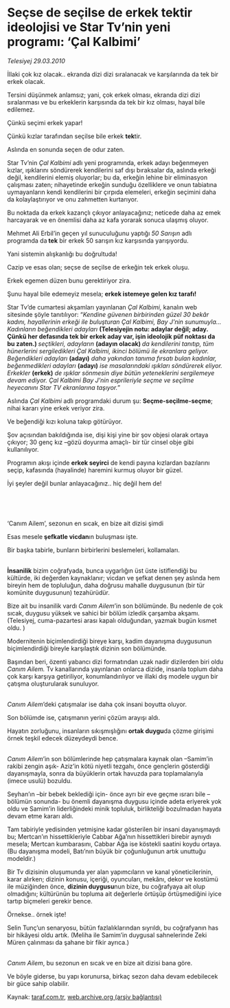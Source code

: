 # Seçse de seçilse de erkek tektir ideolojisi ve Star Tv’nin yeni programı: ‘Çal Kalbimi’

*Telesiyej 29.03.2010*

<div class="yazi"><p>İllaki çok kız olacak.. ekranda dizi dizi sıralanacak ve karşılarında da tek bir erkek olacak.</p>
<p>Tersini düşünmek anlamsız; yani, çok erkek olması, ekranda dizi dizi sıralanması ve bu erkeklerin karşısında da tek bir kız olması, hayal bile edilemez.</p>
<p>Çünkü seçimi erkek yapar!</p>
<p>Çünkü kızlar tarafından seçilse bile erkek <b>tek</b>tir. </p>
<p>Aslında en sonunda seçen de odur zaten. </p>
<p>Star Tv’nin <i>Çal Kalbimi</i> adlı yeni programında, erkek adayı beğenmeyen kızlar, ışıklarını söndürerek kendilerini saf dışı bıraksalar da, aslında erkeği değil, kendilerini elemiş oluyorlar; bu da, erkeğin lehine bir eliminasyon çalışması zaten; nihayetinde erkeğin sunduğu özelliklere ve onun tabiatına uymayanların kendi kendilerini bir çırpıda elemeleri, erkeğin seçimini daha da kolaylaştırıyor ve onu zahmetten kurtarıyor.</p>
<p>Bu noktada da erkek kazançlı çıkıyor anlayacağınız; neticede daha az emek harcayarak ve en önemlisi daha az kafa yorarak sonuca ulaşmış oluyor.</p>
<p>Mehmet Ali Erbil’in geçen yıl sunuculuğunu yaptığı <i>50 Sarışın</i> adlı programda da<b> tek</b> bir erkek 50 sarışın kız karşısında yarışıyordu.</p>
<p>Yani sistemin alışkanlığı bu doğrultuda!</p>
<p>Cazip ve esas olan; seçse de seçilse de erkeğin tek erkek oluşu.</p>
<p>Erkek egemen düzen bunu gerektiriyor zira. </p>
<p>Şunu hayal bile edemeyiz mesela; <b>erkek istemeye gelen kız tarafı!</b></p>
<p>Star Tv’de cumartesi akşamları yayınlanan <i>Çal Kalbimi,</i> kanalın web sitesinde şöyle tanıtılıyor: “<i>Kendine güvenen birbirinden güzel 30 bekâr kadını, hayallerinin erkeği ile buluşturan Çal Kalbimi, Bay J’nin sunumuyla… Kadınların beğendikleri adayları </i><b>(Telesiyejin notu: adaylar değil; aday. Çünkü her defasında tek bir erkek aday var, işin ideolojik püf noktası da bu zaten.) </b><i>seçtikleri, adayların </i><b>(adayın olacak) </b><i>da kendilerini tanıtıp, tüm hünerlerini sergiledikleri Çal Kalbimi, ikinci bölümü ile ekranlara geliyor. Beğendikleri adayları </i><b>(adayı)</b><i> daha yakından tanıma fırsatı bulan kadınlar, beğenmedikleri adayları</i> <b>(adayı)</b><i> ise masalarındaki ışıkları söndürerek eliyor. Erkekler</i> <b>(erkek)</b><i> de ışıklar sönmesin diye bütün yeteneklerini sergilemeye devam ediyor. Çal Kalbimi Bay J’nin esprileriyle seçme ve seçilme heyecanını Star TV ekranlarına taşıyor.</i>”<i></i></p>
<p>Aslında <i>Çal Kalbimi</i> adlı programdaki durum şu: <b>Seçme-seçilme-seçme</b>; nihai kararı yine erkek veriyor zira. </p>
<p>Ve beğendiği kızı koluna takıp götürüyor.</p>
<p>Şov açısından bakıldığında ise, dişi kişi yine bir şov objesi olarak ortaya çıkıyor; 30 genç kız –gözü doyurma amaçlı- bir tür cinsel obje gibi kullanılıyor. </p>
<p>Programın akışı içinde <b>erkek seyirci</b> de kendi payına kızlardan bazılarını seçip, kafasında (hayalinde) haremini kurmuş oluyor bir güzel.</p>
<p>İyi şeyler değil bunlar anlayacağınız.. hiç değil hem de!</p>
<p><b> <br/></b></p>
<p><b> </b></p>
‘Canım Ailem’, sezonun en sıcak, en bize ait dizisi şimdi

<p>Esas mesele<b> şefkatle vicdan</b>ın buluşması işte.</p>
<p>Bir başka tabirle, bunların birbirlerini beslemeleri, kollamaları.</p>
<p><b><br/>İnsanilik</b> bizim coğrafyada, bunca uygarlığın üst üste istiflendiği bu kültürde, iki değerden kaynaklanır; vicdan ve şefkat denen şey aslında hem bireyin hem de topluluğun, daha doğrusu mahalle duygusunun (bir tür komünite duygusunun) tezahürüdür. </p>
<p>Bize ait bu insanilik vardı<i> Canım Ailem</i>’in son bölümünde. Bu nedenle de çok sıcak, duygusu yüksek ve sahici bir bölüm izledik çarşamba akşamı. (Telesiyej, cuma-pazartesi arası kapalı olduğundan, yazmak bugün kısmet oldu. )</p>
<p>Modernitenin biçimlendirdiği bireye karşı, kadim dayanışma duygusunun biçimlendirdiği bireyle karşılaştık dizinin son bölümünde. </p>
<p>Başından beri, özenti yabancı dizi formatından uzak nadir dizilerden biri oldu <i>Canım Ailem.</i> Tv kanallarında yayınlanan onlarca dizide, insanla toplum daha çok karşı karşıya getiriliyor, konumlandırılıyor ve illaki dış modele uygun bir çatışma oluşturularak sunuluyor.<i></i></p>
<p><i><br/>Canım Ailem</i>’deki çatışmalar ise daha çok insani boyutta oluyor.</p>
<p>Son bölümde ise, çatışmanın yerini çözüm arayışı aldı. </p>
<p>Hayatın zorluğunu, insanların sıkışmışlığını <b>ortak duygu</b>da çözme girişimi örnek teşkil edecek düzeydeydi bence. </p>
<p><i><br/>Canım Ailem</i>’in son bölümlerinde hep çatışmalara kaynak olan –Samim’in rakibi zengin aşık- Aziz’in kötü niyetli tezgahı, önce gençlerin gösterdiği dayanışmayla, sonra da büyüklerin ortak havuzda para toplamalarıyla (imece usulü) bozuldu. </p>
<p>Seyhan’ın –bir bebek beklediği için- önce ayrı bir eve geçme ısrarı bile –bölümün sonunda- bu önemli dayanışma duygusu içinde adeta eriyerek yok oldu ve Samim’in liderliğindeki minik topluluk, birlikteliği bozulmadan hayata devam etme kararı aldı.</p>
<p>Tam tabiriyle yedisinden yetmişine kadar gösterilen bir insani dayanışmaydı bu; Mertcan’ın hissettikleriyle Cabbar Ağa’nın hissettikleri birebir aynıydı mesela; Mertcan kumbarasını, Cabbar Ağa ise köstekli saatini koydu ortaya. (Bu dayanışma modeli, Batı’nın büyük bir çoğunluğunun artık unuttuğu modeldir.)</p>
<p>Bir Tv dizisinin oluşumunda yer alan yapımcıların ve kanal yöneticilerinin, karar alırken; dizinin konusu, içeriği, oyuncuları, mekânı, dekor ve kostümü ile müziğinden önce, <b>dizinin duygusu</b>nun bize, bu coğrafyaya ait olup olmadığını; kültürünün bu topluma ait değerlerle örtüşüp örtüşmediğini iyice tartıp biçmeleri gerekir bence. </p>
<p>Örnekse.. örnek işte! </p>
<p>Selin Tunç’un senaryosu, bütün fazlalıklarından sıyrıldı, bu coğrafyanın has bir hikâyesi oldu artık. (Meliha ile Samim’in duygusal sahnelerinde Zeki Müren çalınması da şahane bir fikir ayrıca.)</p>
<p><i><br/>Canım Ailem</i>, bu sezonun en sıcak ve en bize ait dizisi bana göre. </p>
<p>Ve böyle giderse, bu yapı korunursa, birkaç sezon daha devam edebilecek bir güce sahip olabilir.</p></div>

Kaynak: [taraf.com.tr](http://www.taraf.com.tr:80/makale/10669.htm), [web.archive.org (arşiv bağlantısı)](http://web.archive.org/web/20100401074606/http://www.taraf.com.tr:80/makale/10669.htm)
